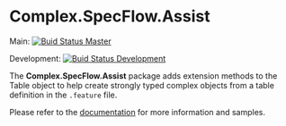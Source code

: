 # Complex.SpecFlow.Assist

Main: [![Buid Status Master](https://github.com/andrevianna/SpecFlow.Assist.Complex/actions/workflows/build.yml/badge.svg?branch=main)](https://github.com/andrevianna/SpecFlow.Assist.Complex/actions)

Development: [![Buid Status Development](https://github.com/andrevianna/SpecFlow.Assist.Complex/actions/workflows/build.yml/badge.svg?branch=development)](https://github.com/andrevianna/SpecFlow.Assist.Complex/actions)

The **Complex.SpecFlow.Assist** package adds extension methods to the Table object to help create strongly typed complex objects from a table definition in the `.feature` file.

Please refer to the [documentation](https://github.com/AndreVianna/Complex.SpecFlow.Assist/wiki/Documentation) for more information and samples.
